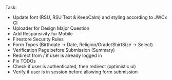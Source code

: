 Task:

* Update font (RSU, RSU Text & KeepCalm) and styling according to JWCx CI
* Uploader for Design Major Question
* Add Responsivity for Mobile
* Firestore Security Rules
* Form Types (Birthdate -> Date, Religion/Grade/ShirtSize -> Select)
* Verification Page before Submission (Summary)
* Redirect from / if user is already logged in
* Fix TODOs
* Check if user is authenticated, then redirect (optimistic ui)
* Verify if user is in session before allowing form submission
